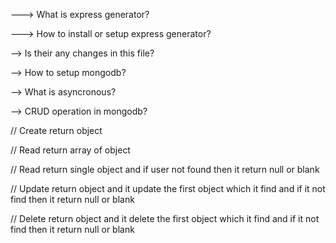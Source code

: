 ---> What is express generator?

<!-- Like humko har ek project k starting m sb kuch setup krna hota h like const variable app.use etc. Toh express generator humko ye sb setup krke deta h so that hum directly apna code likh ske. And it make all the folder structure for us and it will also write the basic code -->


---> How to install or setup express generator?

<!-- npm install express-generator -g ==> -g means globally -->
<!-- open cmd file anywhere where you want to create your project -->
<!-- then run this command ==> express appname --view=ejs -->

<!-- now use two commands
1. cd appname
2. npm install -->

<!-- now you open the file and run nodemon only because some code is in bin file and some in app.js file so we have to run nodemon only -->


--> Is their any changes in this file?

<!-- Yes, we have to change the port number in bin/www file because by default it is 3000 but we have to change it to 8000 because we are using 3000 for react if you use it-->
<!-- app.render ==> is app.router you can't change this because you chod dega phir itne errors honge -->

--> How to setup mongodb?

<!-- create a routes folder and create a file in it and name it as users.js here we create and setup mongodb and mongodb is non relational database hota h-->
<!-- npm install mongodb -->
<!-- npm install mongoose -->
<!-- reuire set up and conntion
<!-- make schema -->
<!-- create model and export -->

--> What is asyncronous?

<!-- asyncronous function is that function which can do multiple task at a time -->
<!-- but asyncronus is wait and it execute the syncronous function first and then it execute the asyncronous function -->
<!-- in mongodb (name of imprt).crete() is asyncronous function -->
<!-- then use await keyword before it -->
<!-- important if mongo create a user then it return the user then we have to store it then create a variable and store it in it and then return it -->


--> CRUD operation in mongodb?

 // Create return object

<!--router.get('/create', async function (req, res, next) {
  const createdUser = await User.create({
    //order does not matter
    username: 'johndoe',
    name: 'John Doe',
    age: 27
  });
  res.send(createdUser);
}); -->

// Read return array of object

<!--router.get('/read', async function (req, res, next) {
  const users = await User.find();
  res.send(users);
}); -->   

// Read return single object and if user not found then it return null or blank

<!-- router.get("/readOne", async function(req,res,next){
  const alluser = await User.findOne({username: 'johndoe'});
  res.send(alluser);
}); -->


// Update return object and it update the first object which it find and if it not find then it return null or blank

<!-- router.get('/update', async function (req, res, next) {
  const updatedUser = await User.updateOne({
    username: 'johndoe'
  }, {
    name: 'John Doe',
    age: 28
  });
  res.send(updatedUser);
}); -->


// Delete return object and it delete the first object which it find and if it not find then it return null or blank

<!-- router.get("/dlt", async function(req,res,next){
  const dltuser = await User.findOneAndDelete({username: 'johndoe'});
  res.send(dltuser);
}); -->

